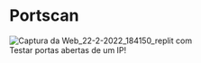 
# Portscan
![Captura da Web_22-2-2022_184150_replit com](https://user-images.githubusercontent.com/82480792/155224010-e843abe6-9a82-4a23-af3f-67bd60fbeeeb.jpeg)
<br>
Testar portas abertas de um IP!
